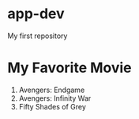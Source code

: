 # app-dev
My first repository
# My Favorite Movie
1. Avengers: Endgame
2. Avengers: Infinity War
3. Fifty Shades of Grey
